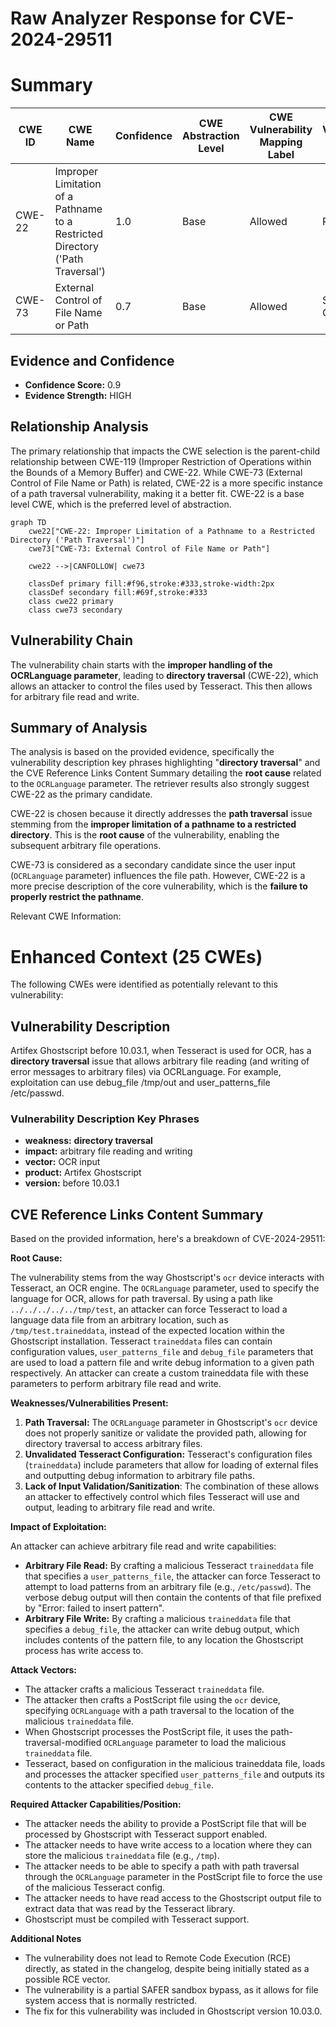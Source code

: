 # Raw Analyzer Response for CVE-2024-29511

# Summary
| CWE ID | CWE Name | Confidence | CWE Abstraction Level | CWE Vulnerability Mapping Label | CWE-Vulnerability Mapping Notes |
|---|---|---|---|---|---|
| CWE-22 | Improper Limitation of a Pathname to a Restricted Directory ('Path Traversal') | 1.0 | Base | Allowed | Primary CWE |
| CWE-73 | External Control of File Name or Path | 0.7 | Base | Allowed | Secondary Candidate |

## Evidence and Confidence

*   **Confidence Score:** 0.9
*   **Evidence Strength:** HIGH

## Relationship Analysis
The primary relationship that impacts the CWE selection is the parent-child relationship between CWE-119 (Improper Restriction of Operations within the Bounds of a Memory Buffer) and CWE-22. While CWE-73 (External Control of File Name or Path) is related, CWE-22 is a more specific instance of a path traversal vulnerability, making it a better fit. CWE-22 is a base level CWE, which is the preferred level of abstraction.

```mermaid
graph TD
    cwe22["CWE-22: Improper Limitation of a Pathname to a Restricted Directory ('Path Traversal')"]
    cwe73["CWE-73: External Control of File Name or Path"]
    
    cwe22 -->|CANFOLLOW| cwe73
    
    classDef primary fill:#f96,stroke:#333,stroke-width:2px
    classDef secondary fill:#69f,stroke:#333
    class cwe22 primary
    class cwe73 secondary
```

## Vulnerability Chain
The vulnerability chain starts with the **improper handling of the OCRLanguage parameter**, leading to **directory traversal** (CWE-22), which allows an attacker to control the files used by Tesseract. This then allows for arbitrary file read and write.

## Summary of Analysis
The analysis is based on the provided evidence, specifically the vulnerability description key phrases highlighting "**directory traversal**" and the CVE Reference Links Content Summary detailing the **root cause** related to the `OCRLanguage` parameter. The retriever results also strongly suggest CWE-22 as the primary candidate.

CWE-22 is chosen because it directly addresses the **path traversal** issue stemming from the **improper limitation of a pathname to a restricted directory**. This is the **root cause** of the vulnerability, enabling the subsequent arbitrary file operations.

CWE-73 is considered as a secondary candidate since the user input (`OCRLanguage` parameter) influences the file path. However, CWE-22 is a more precise description of the core vulnerability, which is the **failure to properly restrict the pathname**.

Relevant CWE Information:

# Enhanced Context (25 CWEs)
The following CWEs were identified as potentially relevant to this vulnerability:

## Vulnerability Description
Artifex Ghostscript before 10.03.1, when Tesseract is used for OCR, has a **directory traversal** issue that allows arbitrary file reading (and writing of error messages to arbitrary files) via OCRLanguage. For example, exploitation can use debug_file /tmp/out and user_patterns_file /etc/passwd.

### Vulnerability Description Key Phrases
- **weakness:** **directory traversal**
- **impact:** arbitrary file reading and writing
- **vector:** OCR input
- **product:** Artifex Ghostscript
- **version:** before 10.03.1

## CVE Reference Links Content Summary
Based on the provided information, here's a breakdown of CVE-2024-29511:

**Root Cause:**

The vulnerability stems from the way Ghostscript's `ocr` device interacts with Tesseract, an OCR engine. The `OCRLanguage` parameter, used to specify the language for OCR, allows for path traversal. By using a path like `../../../../../tmp/test`, an attacker can force Tesseract to load a language data file from an arbitrary location, such as `/tmp/test.traineddata`, instead of the expected location within the Ghostscript installation. Tesseract `traineddata` files can contain configuration values, `user_patterns_file` and `debug_file` parameters that are used to load a pattern file and write debug information to a given path respectively. An attacker can create a custom traineddata file with these parameters to perform arbitrary file read and write.

**Weaknesses/Vulnerabilities Present:**

1.  **Path Traversal:** The `OCRLanguage` parameter in Ghostscript's `ocr` device does not properly sanitize or validate the provided path, allowing for directory traversal to access arbitrary files.
2.  **Unvalidated Tesseract Configuration:** Tesseract's configuration files (`traineddata`) include parameters that allow for loading of external files and outputting debug information to arbitrary file paths.
3.  **Lack of Input Validation/Sanitization**: The combination of these allows an attacker to effectively control which files Tesseract will use and output, leading to arbitrary file read and write.

**Impact of Exploitation:**

An attacker can achieve arbitrary file read and write capabilities:
*   **Arbitrary File Read:** By crafting a malicious Tesseract `traineddata` file that specifies a `user_patterns_file`, the attacker can force Tesseract to attempt to load patterns from an arbitrary file (e.g., `/etc/passwd`). The verbose debug output will then contain the contents of that file prefixed by "Error: failed to insert pattern".
*   **Arbitrary File Write:** By crafting a malicious `traineddata` file that specifies a `debug_file`, the attacker can write debug output, which includes contents of the pattern file, to any location the Ghostscript process has write access to.

**Attack Vectors:**

*   The attacker crafts a malicious Tesseract `traineddata` file.
*   The attacker then crafts a PostScript file using the `ocr` device, specifying `OCRLanguage` with a path traversal to the location of the malicious `traineddata` file.
*   When Ghostscript processes the PostScript file, it uses the path-traversal-modified `OCRLanguage` parameter to load the malicious `traineddata` file.
*   Tesseract, based on configuration in the malicious traineddata file, loads and processes the attacker specified `user_patterns_file` and outputs its contents to the attacker specified `debug_file`.

**Required Attacker Capabilities/Position:**

*   The attacker needs the ability to provide a PostScript file that will be processed by Ghostscript with Tesseract support enabled.
*   The attacker needs to have write access to a location where they can store the malicious `traineddata` file (e.g., `/tmp`).
*   The attacker needs to be able to specify a path with path traversal through the `OCRLanguage` parameter in the PostScript file to force the use of the malicious Tesseract config.
*   The attacker needs to have read access to the Ghostscript output file to extract data that was read by the Tesseract library.
*   Ghostscript must be compiled with Tesseract support.

**Additional Notes**

*   The vulnerability does not lead to Remote Code Execution (RCE) directly, as stated in the changelog, despite being initially stated as a possible RCE vector.
*   The vulnerability is a partial SAFER sandbox bypass, as it allows for file system access that is normally restricted.
*   The fix for this vulnerability was included in Ghostscript version 10.03.0.